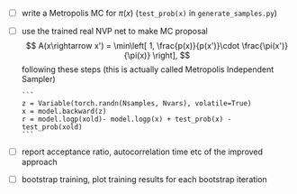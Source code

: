 - [ ] write a Metropolis MC for $\pi(x)$ (`test_prob(x)` in `generate_samples.py`)

- [ ] use the trained real NVP net to make MC proposal 
      $$
      A(x\rightarrow x') = \min\left[ 1,  \frac{p(x)}{p(x')}\cdot \frac{\pi(x')}{\pi(x)}  \right],
      $$
      following these steps (this is actually called Metropolis Independent Sampler)

      ```
      z = Variable(torch.randn(Nsamples, Nvars), volatile=True)
      x = model.backward(z)
      r = model.logp(xold)- model.logp(x) + test_prob(x) - test_prob(xold)
      ```


- [ ] report acceptance ratio, autocorrelation time etc of the improved approach 
- [ ] bootstrap training, plot training results for each bootstrap iteration


